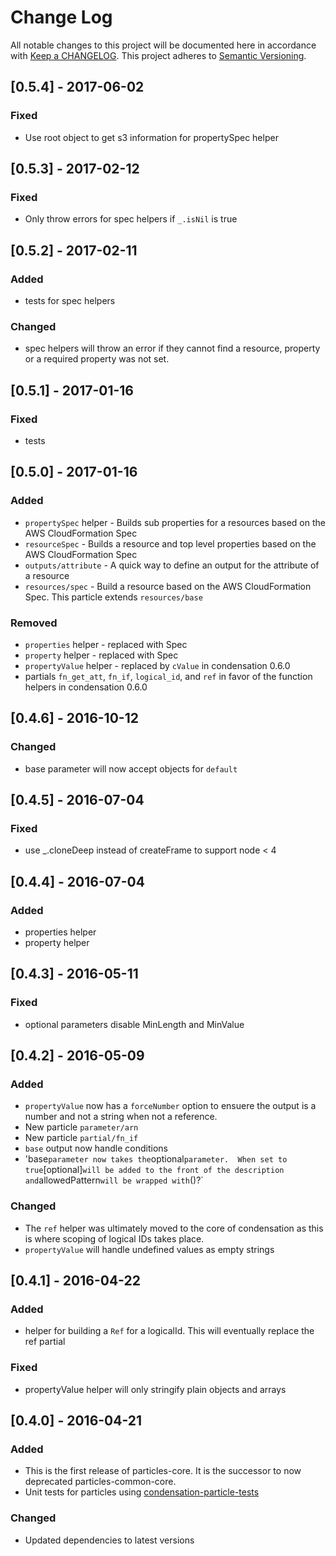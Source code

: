 # Change Log
All notable changes to this project will be documented here in
accordance with [Keep a CHANGELOG][keep-changelog-url].
This project adheres to [Semantic Versioning][semver-url].

## [0.5.4] - 2017-06-02
### Fixed
- Use root object to get s3 information for propertySpec helper

## [0.5.3] - 2017-02-12
### Fixed
- Only throw errors for spec helpers if `_.isNil` is true

## [0.5.2] - 2017-02-11
### Added
- tests for spec helpers

### Changed
- spec helpers will throw an error if they cannot find a resource,
  property or a required property was not set.

## [0.5.1] - 2017-01-16
### Fixed
- tests

## [0.5.0] - 2017-01-16
### Added
- `propertySpec` helper - Builds sub properties for a resources based on the
  AWS CloudFormation Spec
- `resourceSpec` - Builds a resource and top level properties based on
  the AWS CloudFormation Spec
- `outputs/attribute` - A quick way to define an output for the
  attribute of a resource
- `resources/spec` - Build a resource based on the AWS CloudFormation
  Spec. This particle extends `resources/base`

### Removed
- `properties` helper - replaced with Spec
- `property` helper - replaced with Spec
- `propertyValue` helper - replaced by `cValue` in condensation 0.6.0
- partials `fn_get_att`, `fn_if`, `logical_id`, and `ref` in favor of
  the function helpers in condensation 0.6.0

## [0.4.6] - 2016-10-12
### Changed
- base parameter will now accept objects for `default`

## [0.4.5] - 2016-07-04
### Fixed
- use \_.cloneDeep instead of createFrame to support node < 4

## [0.4.4] - 2016-07-04
### Added
- properties helper
- property helper

## [0.4.3] - 2016-05-11
### Fixed
- optional parameters disable MinLength and MinValue

## [0.4.2] - 2016-05-09
### Added
- `propertyValue` now has a `forceNumber` option to ensuere the output
  is a number and not a string when not a reference.
- New particle `parameter/arn`
- New particle `partial/fn_if`
- `base` output now handle conditions
- 'base` parameter now takes the `optional` parameter.  When set to true
  `[optional]` will be added to the front of the description and
  `allowedPattern` will be wrapped with `()?`

### Changed
- The `ref` helper was ultimately moved to the core of condensation as
  this is where scoping of logical IDs takes place.
- `propertyValue` will handle undefined values as empty strings

## [0.4.1] - 2016-04-22
### Added
- helper for building a `Ref` for a logicalId. This will eventually replace the
  ref partial

### Fixed
- propertyValue helper will only stringify plain objects and arrays

## [0.4.0] - 2016-04-21
### Added
- This is the first release of particles-core.  It is the successor to now
  deprecated particles-common-core.
- Unit tests for particles using [condensation-particle-tests][cpt-url]

### Changed
- Updated dependencies to latest versions

[cpt-url]: https://github.com/SungardAS/condensation-particle-tests
[semver-url]: http://semver.org
[keep-changelog-url]: http://keepachangelog.com
